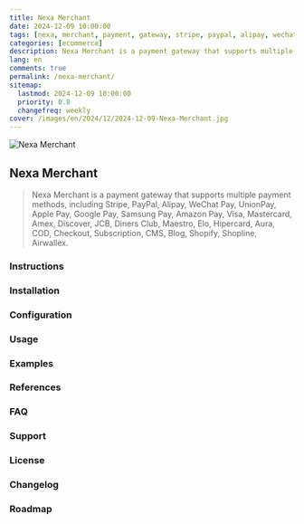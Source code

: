 ```yaml
---
title: Nexa Merchant
date: 2024-12-09 10:00:00
tags: [nexa, merchant, payment, gateway, stripe, paypal, alipay, wechatpay, unionpay, applepay, googlepay, samsungpay, amazonpay, visa, mastercard, amex, discover, jcb, dinersclub, maestro, elo, hipercard, aura, cod, checkout, subscription, cms, blog, shopify, shopline, airwallex]
categories: [ecommerce]
description: Nexa Merchant is a payment gateway that supports multiple payment methods, including Stripe, PayPal, Alipay, WeChat Pay, UnionPay, Apple Pay, Google Pay, Samsung Pay, Amazon Pay, Visa, Mastercard, Amex, Discover, JCB, Diners Club, Maestro, Elo, Hipercard, Aura, COD, Checkout, Subscription, CMS, Blog, Shopify, Shopline, Airwallex.
lang: en
comments: true
permalink: /nexa-merchant/
sitemap:
  lastmod: 2024-12-09 10:00:00
  priority: 0.8
  changefreq: weekly
cover: /images/en/2024/12/2024-12-09-Nexa-Merchant.jpg
---
```


![Nexa Merchant](/images/en/2024/12/2024-12-09-Nexa-Merchant.jpg)

## Nexa Merchant

> Nexa Merchant is a payment gateway that supports multiple payment methods, including Stripe, PayPal, Alipay, WeChat Pay, UnionPay, Apple Pay, Google Pay, Samsung Pay, Amazon Pay, Visa, Mastercard, Amex, Discover, JCB, Diners Club, Maestro, Elo, Hipercard, Aura, COD, Checkout, Subscription, CMS, Blog, Shopify, Shopline, Airwallex.

### Instructions

### Installation

### Configuration

### Usage

### Examples

### References

### FAQ

### Support

### License

### Changelog

### Roadmap